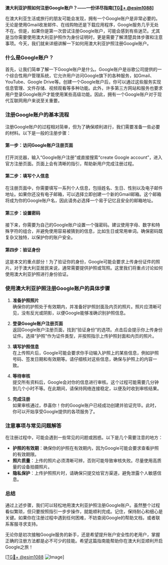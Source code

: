 **澳大利亚护照如何注册Google账户？——一份详尽指南[[TG💪+ @esim1088](https://t.me/s/esim1088)]**

在澳大利亚生活或旅行的朋友可能会发现，拥有一个Google账户是非常必要的。无论是使用Gmail收发邮件、在线购物还是下载应用程序，Google服务几乎无处不在。但是，如果你是第一次尝试注册Google账户，可能会感到有些迷茫。尤其是当你需要使用澳大利亚护照作为身份证明时，更是需要了解清楚具体步骤和注意事项。今天，我们就来详细讲解一下如何用澳大利亚护照注册Google账户。

### 什么是Google账户？

首先，让我们简单了解一下Google账户是什么。Google账户是谷歌公司提供的一个综合性用户管理系统，它允许用户访问Google旗下的各种服务，如Gmail、YouTube、Google Drive等。创建一个Google账户后，你可以通过这些服务实现信息管理、文件存储、视频观看等多种功能。此外，许多第三方网站和服务也要求用户登录Google账户才能使用某些高级功能。因此，拥有一个Google账户对于现代互联网用户来说至关重要。

### 注册Google账户的基本流程

注册Google账户的过程相对简单，但为了确保顺利进行，我们需要准备一些必要的材料。以下是一般的注册步骤：

#### 第一步：访问Google账户注册页面

打开浏览器，输入“Google账户注册”或直接搜索“create Google account”，进入官方注册页面。页面上会有清晰的指引，帮助新用户完成注册过程。

#### 第二步：填写个人信息

在注册页面中，你需要填写一系列个人信息，包括姓名、生日、性别以及电子邮件地址。如果你还没有电子邮箱，可以选择立即创建一个新的Gmail邮箱。这个邮箱将成为你的Google账户名，因此请务必选择一个易于记忆且安全的邮箱地址。

#### 第三步：设置密码

接下来，你需要为自己的Google账户设置一个强密码。建议使用字母、数字和特殊字符的组合，并避免使用容易被猜到的信息，比如生日或常用单词。确保密码既复杂又独特，以保护你的账户安全。

#### 第四步：验证身份

这是本文的重点部分！为了验证你的身份，Google可能会要求上传身份证件的照片。对于澳大利亚居民来说，通常需要提供护照或驾照。这里我们将重点讨论如何使用澳大利亚护照进行身份验证。

### 使用澳大利亚护照注册Google账户的具体步骤

1. **准备护照照片**  
   确保你的护照处于有效期内，并准备好护照封面及内页的照片。照片应清晰可见，没有反光或阴影，以便Google能够准确识别护照信息。

2. **登录Google账户注册页面**  
   返回Google账户注册页面，找到“验证身份”的选项。点击后会提示你上传身份证件。选择“护照”作为证件类型，并按照指示上传护照封面和内页的照片。

3. **填写护照信息**  
   在上传照片后，Google可能会要求你手动输入护照上的某些信息，例如护照号码、签发日期和有效期等。请仔细核对这些信息，确保与护照上的内容一致。

4. **等待审核**  
   提交所有资料后，Google会对你的信息进行审核。这个过程可能需要几分钟到几个小时不等。在此期间，请保持网络连接稳定，以便及时收到审核结果。

5. **完成注册**  
   如果审核通过，恭喜你！你的Google账户已经成功创建并验证完毕。此时，你可以开始享受Google提供的各项服务了。

### 注意事项与常见问题解答

在注册过程中，可能会遇到一些常见的问题或困惑。以下是几个需要注意的地方：

- **护照的有效期**：确保你的护照在有效期内，因为Google可能会要求查看护照的有效期限。
- **照片质量**：上传的照片必须清晰可辨，否则可能导致审核失败。尽量使用高质量的设备拍摄照片。
- **隐私保护**：上传护照照片时，请确保只提交给官方渠道，避免泄露个人敏感信息。

### 总结

通过上述步骤，我们可以轻松地用澳大利亚护照注册Google账户。虽然整个过程看似繁琐，但只要按照指引一步步操作，就能顺利完成。记住，保持耐心和细心是关键。如果你在注册过程中遇到任何困难，不妨查阅Google的帮助文档，或者联系客服寻求支持。

无论你是初次接触Google服务的新手，还是希望提升账户安全性的老用户，掌握正确的注册方法都是必不可少的技能。希望这篇指南能帮助你在澳大利亚顺利开启Google之旅！

[[TG💪+ @esim1088](https://t.me/s/esim1088) ![Image](https://i.postimg.cc/4NQfJmqS/Snipaste-2025-05-13-00-14-12.png)]